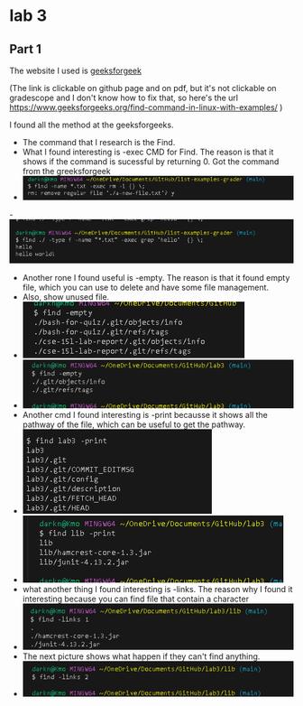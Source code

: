 # lab 3
## Part 1
The website I used is [geeksforgeek](https://www.geeksforgeeks.org/find-command-in-linux-with-examples/) 

(The link is clickable on github page and on pdf, but it's not clickable on gradescope and I don't know how to fix that, so here's the url https://www.geeksforgeeks.org/find-command-in-linux-with-examples/ )


I found all the method at the geeksforgeeks. 
- The command that I research is the Find.
- What I found interesting is -exec CMD for Find. The reason is that it shows if the command is sucessful by returning 0. Got the command from the greeksforgeek
- ![image](lab334.png)

-![image](lab33333.png)
- Another rone I found useful is -empty. The reason is that it found empty file, which you can use to delete and have some file management.
- Also, show unused file.
- ![image](empty2.png)
- ![image](lab4.png)
- Another cmd I found interesting is -print becausse it shows all the pathway of the file, which can be useful to get the pathway.
- ![iamge](print2.png)
- ![image](t.png)
- what another thing I found interesting is -links. The reason why I found it interesting because you can find file that contain a character
- ![image](4.png)
- The next picture shows what happen if they can't find anything.
- ![image](link2.png)


